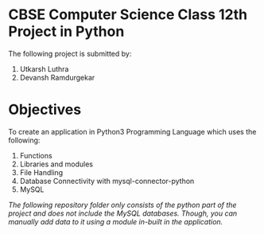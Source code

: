 # CBSE Computer Science Class 12th Project in Python

The following project is submitted by:
1. Utkarsh Luthra
2. Devansh Ramdurgekar

# Objectives
To create an application in Python3 Programming Language which uses the following:
1. Functions
2. Libraries and modules
3. File Handling
4. Database Connectivity with mysql-connector-python
5. MySQL

_The following repository folder only consists of the python part of the project and does not include the MySQL databases. Though, you can manually add data to it using a module in-built in the application._
